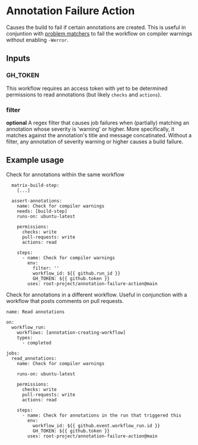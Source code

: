 
# Annotation Failure Action

Causes the build to fail if certain annotations are created. This is useful in 
conjuntion with
[problem matchers](https://github.com/actions/toolkit/blob/main/docs/problem-matchers.md)
to fail the workflow on compiler warnings without enabling `-Werror`.

## Inputs

### GH\_TOKEN

This workflow requires an access token with yet to be determined permissions to
read annotations (but likely `checks` and `actions`).

### filter

**optional** A regex filter that causes job failures when (partially) matching
an annotation whose severity is 'warning' or higher. More specifically, it
matches against the annotation's title and message concatinated.
Without a filter, any annotation of severity warning or higher causes a build
failure.

## Example usage

Check for annotations within the same workflow
```
  matrix-build-step:
    [...]

  assert-annotations:
    name: Check for compiler warnings
    needs: [build-step]
    runs-on: ubuntu-latest

    permissions:
      checks: write
      pull-requests: write
      actions: read

    steps:
      - name: Check for compiler warnings
        env:
          filter: ''
          workflow_id: ${{ github.run_id }}
          GH_TOKEN: ${{ github.token }}
        uses: root-project/annotation-failure-action@main
```

Check for annotations in a different workflow. Useful in conjunction with a 
workflow that posts comments on pull requests.
```
name: Read annotations

on:
  workflow_run:
    workflows: [annotation-creating-workflow]
    types:
      - completed

jobs:
  read_annotations:
    name: Check for compiler warnings

    runs-on: ubuntu-latest

    permissions:
      checks: write
      pull-requests: write
      actions: read

    steps:
      - name: Check for annotations in the run that triggered this
        env:
          workflow_id: ${{ github.event.workflow_run.id }}
          GH_TOKEN: ${{ github.token }}
        uses: root-project/annotation-failure-action@main
```

